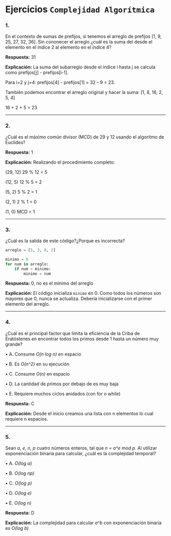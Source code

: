 # Ejercicios `Complejidad Algorítmica`
### 1.
En el contexto de sumas de prefijos, si tenemos el arreglo de prefijos [1, 9, 25, 27, 32, 36]. Sin cononecer el arreglo ¿cuál es la suma del desde el elemento en el índice 2 al elemento en el índice 4?

**Respuesta:** 31

**Explicación:** La suma del subarreglo desde el índice i hasta j se calcula como prefijos[j] - prefijos[i-1]. 

Para i=2 y j=4: prefijos[4] - prefijos[1] = 32 - 9 = 23.

También podemos encontrar el arreglo original y hacer la suma: [1, 8, 16, 2, 5, 4]

16 + 2 + 5 = 23

---

### 2.
¿Cuál es el máximo común divisor (MCD) de 29 y 12 usando el algoritmo de Euclides?

**Respuesta:** 1

**Explicación:** Realizando el procedimiento completo:

(29, 12)
29 % 12 = 5

(12, 5)
12 % 5 = 2

(5, 2)
5 % 2 = 1

(2, 1)
2 % 1 = 0

(1, 0)
MCD = 1

---

### 3.
¿Cuál es la salida de este código?¿Porque es incorrecta?

```python
arreglo = [5, 3, 8, 2]

minimo = 0
for num in arreglo:
    if num < minimo:
        minimo = num
```

**Respuesta:** 0, no es el mínimo del arreglo

**Explicación:** El código inicializa `minimo` en 0. Como todos los números son mayores que 0, nunca se actualiza. Debería inicializarse con el primer elemento del arreglo.

---

### 4. 
¿Cuál es el principal factor que limita la eficiencia de la Criba de Eratóstenes en encontrar todos los primos desde 1 hasta un número muy grande?

• A. Consume *O(n log n)* en espacio

• B. Es *O(n^2)* en su ejecución

• C. Consume *O(n)* en espacio

• D. La cantidad de primos por debajo de es muy baja

• E. Requiere muchos ciclos anidados (con for o while)

**Respuesta:** C

**Explicación:** Desde el inicio creamos una lista con n elementos lo cual requiere n espacios.

---

### 5. 
Sean *a*, *e*, *n*, *p* cuatro números enteros, tal que *n = a^e mod p*. Al utilizar
exponenciación binaria para calcular, ¿cuál es la complejidad temporal?

• A. *O(log a)*

• B. *O(log np)*

• C. *O(log p)*

• D. *O(log e)*

• E. *O(log n)*

**Respuesta:** D

**Explicación:** La complejidad para calcular *a^b* con exponenciación binaria es *O(log b)*